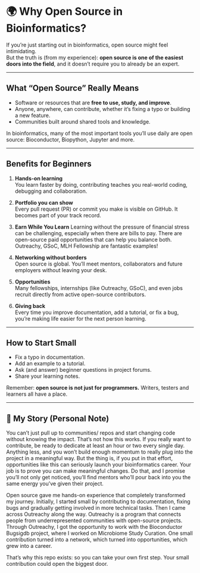 # 🌍 Why Open Source in Bioinformatics?

If you’re just starting out in bioinformatics, open source might feel intimidating.  
But the truth is (from my experience): **open source is one of the easiest doors into the field**, and it doesn’t require you to already be an expert.

---

## What “Open Source” Really Means
- Software or resources that are **free to use, study, and improve**.  
- Anyone, anywhere, can contribute, whether it’s fixing a typo or building a new feature.  
- Communities built around shared tools and knowledge.

In bioinformatics, many of the most important tools you’ll use daily are open source: Bioconductor, Biopython, Jupyter and more.

---

## Benefits for Beginners
1. **Hands-on learning**  
   You learn faster by doing, contributing teaches you real-world coding, debugging and collaboration.  

2. **Portfolio you can show**  
   Every pull request (PR) or commit you make is visible on GitHub. It becomes part of your track record.

3. **Earn While You Learn**
   Learning without the pressure of financial stress can be challenging, especially when there are bills to pay. There are open-source paid opportunities that can help you balance both. Outreachy, GSoC, MLH Fellowship are fantastic examples!

3. **Networking without borders**  
   Open source is global. You’ll meet mentors, collaborators and future employers without leaving your desk.  

4. **Opportunities**  
   Many fellowships, internships (like Outreachy, GSoC), and even jobs recruit directly from active open-source contributors.  

5. **Giving back**  
   Every time you improve documentation, add a tutorial, or fix a bug, you’re making life easier for the next person learning.  

---

## How to Start Small
- Fix a typo in documentation.  
- Add an example to a tutorial.  
- Ask (and answer) beginner questions in project forums.  
- Share your learning notes.  

Remember: **open source is not just for programmers.** Writers, testers and learners all have a place.  

---

## 🌱 My Story (Personal Note)
You can’t just pull up to communities/ repos and start changing code without knowing the impact. That’s not how this works. If you really want to contribute, be ready to dedicate at least an hour or two every single day. Anything less, and you won’t build enough momentum to really plug into the project in a meaningful way. But the thing is, if you put in that effort, opportunities like this can seriously launch your bioinformatics career. Your job is to prove you can make meaningful changes. Do that, and I promise you’ll not only get noticed, you’ll find mentors who’ll pour back into you the same energy you’ve given their project.

Open source gave me hands-on experience that completely transformed my journey. Initially, I started small by contributing to documentation, fixing bugs and gradually getting involved in more technical tasks.
Then I came across Outreachy along the way. Outreachy is a program that connects people from underrepresented communities with open-source projects. Through Outreachy, I got the opportunity to work with the Bioconductor Bugsigdb project, where I worked on Microbiome Study Curation. One small contribution turned into a network, which turned into opportunities, which grew into a career.  

That’s why this repo exists: so you can take your own first step. Your small contribution could open the biggest door.